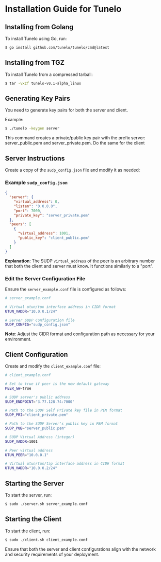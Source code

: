 # Installation Guide for Tunelo

## Installing from Golang
To install Tunelo using Go, run:
```bash
$ go install github.com/tunelo/tunelo/cmd@latest
```

## Installing from TGZ
To install Tunelo from a compressed tarball:
```bash
$ tar -vxzf tunelo-v0.1-alpha_linux
```

## Generating Key Pairs
You need to generate key pairs for both the server and client.

Example:
```bash
$ ./tunelo -keygen server
```
This command creates a private/public key pair with the prefix server: server_public.pem and server_private.pem. Do the same for the client

## Server Instructions
Create a copy of the `sudp_config.json` file and modify it as needed:

### Example `sudp_config.json`
```json
{
  "server": {
    "virtual_address": 0,
    "listen": "0.0.0.0",
    "port": 7000,
    "private_key": "server_private.pem"
  },
  "peers": [
    {
      "virtual_address": 1001,
      "public_key": "client_public.pem"
    }
  ]
}
```
**Explanation**: The SUDP `virtual_address` of the peer is an arbitrary number that both the client and server must know. It functions similarly to a "port".

### Edit the Server Configuration File
Ensure the `server_example.conf` file is configured as follows:

```bash
# server_example.conf

# Virtual utun/tun interface address in CIDR format
UTUN_VADDR="10.0.0.1/24"

# Server SUDP Configuration file
SUDP_CONFIG="sudp_config.json"
```
**Note**: Adjust the CIDR format and configuration path as necessary for your environment.

## Client Configuration
Create and modify the `client_example.conf` file:

```bash
# client_example.conf

# Set to true if peer is the new default gateway
PEER_GW=true

# SUDP server's public address
SUDP_ENDPOINT="3.77.128.74:7000"

# Path to the SUDP Self Private key file in PEM format
SUDP_PRI="client_private.pem"

# Path to the SUDP Server's public key in PEM format
SUDP_PUB="server_public.pem"

# SUDP Virtual Address (integer)
SUDP_VADDR=1001

# Peer virtual address
UTUN_PEER="10.0.0.1"

# Virtual utun/tun/tap interface address in CIDR format
UTUN_VADDR="10.0.0.2/24"
```

## Starting the Server
To start the server, run:
```bash
$ sudo ./server.sh server_example.conf
```

## Starting the Client
To start the client, run:
```bash
$ sudo ./client.sh client_example.conf
```

Ensure that both the server and client configurations align with the network and security requirements of your deployment.
